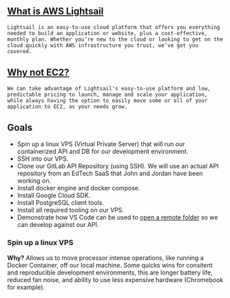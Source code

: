 ## [What is AWS Lightsail](https://aws.amazon.com/lightsail/)

   `Lightsail is an easy-to-use cloud platform that offers you everything needed to build an application or website, plus a cost-effective, monthly plan. Whether you’re new to the cloud or looking to get on the cloud quickly with AWS infrastructure you trust, we’ve got you covered.`

## [Why not EC2?](https://aws.amazon.com/premiumsupport/knowledge-center/lightsail-export-linux-instance-ec2/)

   `We can take advantage of Lightsail's easy-to-use platform and low, predictable pricing to launch, manage and scale your application, while always having the option to easily move some or all of your application to EC2, as your needs grow.`

## Goals

  * Spin up a linux VPS (Virtual Private Server) that will run our containerized API and DB for our development environment.
  * SSH into our VPS.
  * Clone our GitLab API Repository (using SSH). We will use an actual API repository from an EdTech SaaS that John and Jordan have been working on.
  * Install docker engine and docker compose.
  * Install Google Cloud SDK.
  * Install PostgreSQL client tools.
  * Install all required tooling on our VPS.
  * Demonstrate how VS Code can be used to [open a remote folder](https://code.visualstudio.com/docs/remote/ssh) so we can develop against our API.

### Spin up a linux VPS

**Why?** Allows us to move processor intense operations, like running a Docker Container, off our local machine. Some quicks wins for consitent and reproducible development environments, this are longer battery life, reduced fan noise, and ability to use less expensive hardware (Chromebook for example).
